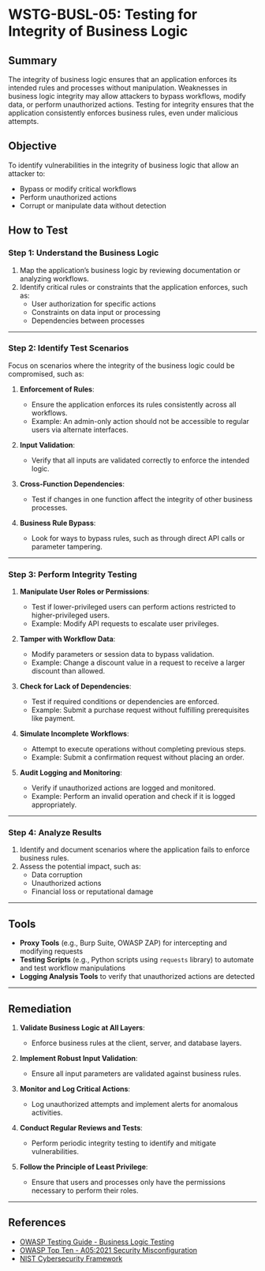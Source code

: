 # WSTG-BUSL-05: Testing for Integrity of Business Logic

## Summary

The integrity of business logic ensures that an application enforces its intended rules and processes without manipulation. Weaknesses in business logic integrity may allow attackers to bypass workflows, modify data, or perform unauthorized actions. Testing for integrity ensures that the application consistently enforces business rules, even under malicious attempts.

## Objective

To identify vulnerabilities in the integrity of business logic that allow an attacker to:

- Bypass or modify critical workflows
- Perform unauthorized actions
- Corrupt or manipulate data without detection

## How to Test

### Step 1: Understand the Business Logic
1. Map the application’s business logic by reviewing documentation or analyzing workflows.
2. Identify critical rules or constraints that the application enforces, such as:
   - User authorization for specific actions
   - Constraints on data input or processing
   - Dependencies between processes

---

### Step 2: Identify Test Scenarios
Focus on scenarios where the integrity of the business logic could be compromised, such as:

1. **Enforcement of Rules**:
   - Ensure the application enforces its rules consistently across all workflows.
   - Example: An admin-only action should not be accessible to regular users via alternate interfaces.

2. **Input Validation**:
   - Verify that all inputs are validated correctly to enforce the intended logic.

3. **Cross-Function Dependencies**:
   - Test if changes in one function affect the integrity of other business processes.

4. **Business Rule Bypass**:
   - Look for ways to bypass rules, such as through direct API calls or parameter tampering.

---

### Step 3: Perform Integrity Testing
1. **Manipulate User Roles or Permissions**:
   - Test if lower-privileged users can perform actions restricted to higher-privileged users.
   - Example: Modify API requests to escalate user privileges.

2. **Tamper with Workflow Data**:
   - Modify parameters or session data to bypass validation.
   - Example: Change a discount value in a request to receive a larger discount than allowed.

3. **Check for Lack of Dependencies**:
   - Test if required conditions or dependencies are enforced.
   - Example: Submit a purchase request without fulfilling prerequisites like payment.

4. **Simulate Incomplete Workflows**:
   - Attempt to execute operations without completing previous steps.
   - Example: Submit a confirmation request without placing an order.

5. **Audit Logging and Monitoring**:
   - Verify if unauthorized actions are logged and monitored.
   - Example: Perform an invalid operation and check if it is logged appropriately.

---

### Step 4: Analyze Results
1. Identify and document scenarios where the application fails to enforce business rules.
2. Assess the potential impact, such as:
   - Data corruption
   - Unauthorized actions
   - Financial loss or reputational damage

---

## Tools

- **Proxy Tools** (e.g., Burp Suite, OWASP ZAP) for intercepting and modifying requests
- **Testing Scripts** (e.g., Python scripts using `requests` library) to automate and test workflow manipulations
- **Logging Analysis Tools** to verify that unauthorized actions are detected

---

## Remediation

1. **Validate Business Logic at All Layers**:
   - Enforce business rules at the client, server, and database layers.

2. **Implement Robust Input Validation**:
   - Ensure all input parameters are validated against business rules.

3. **Monitor and Log Critical Actions**:
   - Log unauthorized attempts and implement alerts for anomalous activities.

4. **Conduct Regular Reviews and Tests**:
   - Perform periodic integrity testing to identify and mitigate vulnerabilities.

5. **Follow the Principle of Least Privilege**:
   - Ensure that users and processes only have the permissions necessary to perform their roles.

---

## References

- [OWASP Testing Guide - Business Logic Testing](https://owasp.org/www-project-testing/)
- [OWASP Top Ten - A05:2021 Security Misconfiguration](https://owasp.org/Top10/A05_2021-Security_Misconfiguration/)
- [NIST Cybersecurity Framework](https://www.nist.gov/cyberframework)
